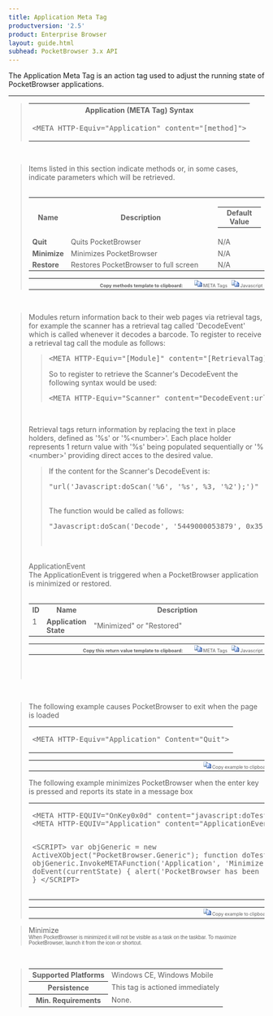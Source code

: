 ```yaml
---
title: Application Meta Tag
productversion: '2.5'
product: Enterprise Browser
layout: guide.html
subhead: PocketBrowser 3.x API
---
```


The Application Meta Tag is an action tag used to adjust the running state of PocketBrowser applications.

<hr size="1">
<div id="SyntaxSpan" style="display:block">
<blockquote>
<table class="clsSyntax" cellspacing="1" cellpadding="3" width="95%">
<tr>
<th class="clsSyntaxHeadings">Application (META Tag) Syntax
</th>
</tr>
<tr>
<td class="clsSyntaxCells">
<pre class="clsSyntaxCells">&lt;META HTTP-Equiv="Application" content="[method]"&gt;</pre>
</td>
</tr>
</table>
</blockquote><br></div>
<div id="ParametersWOSpan" style="display:block">
<blockquote>
Items listed in this section indicate methods or, in some cases, indicate parameters which will be retrieved.
<BR><BR><table class="clsSyntax" cellspacing="1" cellpadding="3" width="95%">
<col width="10%">
<col width="68%">
<col width="22%">
<tr>
<th class="clsSyntaxHeadings">Name</th>
<th class="clsSyntaxHeadings">Description</th>
<th class="clsSyntaxHeadings">
<table cellspacing="0" cellpadding="0">
<tr>
<td width="85%" class="clsSyntaxHeadings" style="border-bottom-style: none;">Default Value</td>
</tr>
</table>
</th>
</tr>
<tr>
<td valign="top" class="clsSyntaxCells"><b>Quit</b></td>
<td valign="top" class="clsSyntaxCells">Quits PocketBrowser</td>
<td valign="top" class="clsSyntaxCells">N/A</td>
</tr>
<tr>
<td valign="top" class="clsSyntaxCells"><b>Minimize</b></td>
<td valign="top" class="clsSyntaxCells">Minimizes PocketBrowser</td>
<td valign="top" class="clsSyntaxCells">N/A</td>
</tr>
<tr>
<td valign="top" class="clsSyntaxCells"><b>Restore</b></td>
<td valign="top" class="clsSyntaxCells">Restores PocketBrowser to full screen</td>
<td valign="top" class="clsSyntaxCells">N/A</td>
</tr>
</table>
<table cellspacing="1" cellpadding="3" width="95%">
<col width="78%">
<col width="8%">
<col width="1%">
<col width="5%">
<col width="1%">
<col width="5%">
<col width="2%">
<tr align="right">
<td></td>
<td valign="bottom" style="border-bottom-style: none;font-weight:normal;font-size:xx-small;"><nobr><b>Copy methods template to clipboard:</b></nobr></td>
<td></td>
<td valign="bottom" style="border-bottom-style: none;font-weight:normal;font-size:xx-small;"><nobr><img id="imgCopyDefaultsWO" alt="Copy META Tag template to clipboard" onclick="CopyTemplate('txtMETATemplateWO')" onmouseover="this.style.cursor='hand'" src="../Resources/CopyDefaults.gif">
META Tags
</nobr></td>
<td></td>
<td valign="middle" style="border-bottom-style: none;font-weight:normal;font-size:xx-small;"><nobr><img id="imgCopyDefaultsWO" alt="Copy Javascript template to clipboard" onclick="CopyTemplate('txtJavascriptTemplateWO')" onmouseover="this.style.cursor='hand'" src="../Resources/CopyDefaults.gif">
Javascript
</nobr></td>
<td></td>
</tr>
</table>
<div style="display:none"><textarea id="txtMETATemplateWO">&lt;!-- 
The Application META Tag is an action tag used to adjust the running state of PocketBrowser applications.
--&gt;

&lt;!-- &lt;META HTTP-Equiv="Application" Content="Quit"&gt; --&gt;      &lt;!-- Quits PocketBrowser --&gt;
&lt;!-- &lt;META HTTP-Equiv="Application" Content="Minimize"&gt; --&gt;      &lt;!-- Minimizes PocketBrowser --&gt;
&lt;!-- &lt;META HTTP-Equiv="Application" Content="Restore"&gt; --&gt;      &lt;!-- Restores PocketBrowser to full screen --&gt;</textarea></div>
<div style="display:none"><textarea id="txtJavascriptTemplateWO">&lt;script&gt;
/*
The Application META Tag is an action tag used to adjust the running state of PocketBrowser applications.
*/

function doApplicationInit()
{
var objGeneric = new ActiveXObject("PocketBrowser.Generic");

//objGeneric.InvokeMETAFunction('Application', 'Quit');      /* Quits PocketBrowser */
//objGeneric.InvokeMETAFunction('Application', 'Minimize');      /* Minimizes PocketBrowser */
//objGeneric.InvokeMETAFunction('Application', 'Restore');      /* Restores PocketBrowser to full screen */

}
&lt;/script&gt;</textarea></div>
</blockquote><br></div>
<div id="ReturnsSpan" style="display:block">
<blockquote>
<p>
Modules return information back to their web pages via retrieval tags, for example the scanner has a retrieval tag called 'DecodeEvent' which is called whenever it decodes a barcode.  To register to receive a retrieval tag call the module as follows:
<blockquote>
<pre class="clsSyntaxCells">&lt;META HTTP-Equiv="[Module]" content="[RetrievalTag]:url('[URI]')"&gt;</pre>
So to register to retrieve the Scanner's DecodeEvent the following syntax would be used:
<pre class="clsSyntaxCells">&lt;META HTTP-Equiv="Scanner" content="DecodeEvent:url('Javascript:doScan('%6', '%s', %3, '%2');')"&gt;</pre>
</blockquote><BR><P>
Retrieval tags return information by replacing the text in place holders, defined as '%s' or '%&lt;number&gt;'.  Each place holder represents 1 return value with '%s' being populated sequentially or '%&lt;number&gt;' providing direct acces to the desired value.
</P>
<blockquote>
<p>
If the content for the Scanner's DecodeEvent is:<BR><pre class="clsSyntaxCells">"url('Javascript:doScan('%6', '%s', %3, '%2');')"</pre><BR>
The function would be called as follows:<BR><pre class="clsSyntaxCells">"Javascript:doScan('Decode', '5449000053879', 0x35, 'SCN:EAN13');"</pre><BR></p>
</blockquote>
</p><br><DIV class="clsRef">ApplicationEvent</DIV>
<DIV>The ApplicationEvent is triggered when a PocketBrowser application is minimized or restored.</DIV><BR><table class="clsSyntax" cellspacing="1" cellpadding="3" width="95%">
<col width="3%">
<col width="20%">
<col width="77%">
<tr>
<th class="clsSyntaxHeadings">ID</th>
<th class="clsSyntaxHeadings">Name</th>
<th class="clsSyntaxHeadings">Description</th>
</tr>
<tr>
<td class="clsSyntaxCells" valign="top">1</td>
<td class="clsSyntaxCells" valign="top"><b>Application State</b></td>
<td class="clsSyntaxCells" style="text-align:left;">"Minimized" or "Restored"</td>
</tr>
</table>
<div style="display:none"><textarea id="ID0EZB">&lt;!-- &lt;META HTTP-Equiv="Application" Content="ApplicationEvent:url('JavaScript:fnJSCallbackHandler('%1');')"&gt; --&gt;</textarea></div>
<div style="display:none"><textarea rows="20" cols="200" id="ID0E6B">&lt;script&gt;
/*
function doApplicationInit()
{
var objGeneric = new ActiveXObject("PocketBrowser.Generic");

//objGeneric.InvokeMETAFunction('Application', 'ApplicationEvent:url('JavaScript:fnJSCallbackHandler('%1');')');      /* The ApplicationEvent is triggered when a PocketBrowser application is minimized or restored. */

}
&lt;/script&gt;</textarea></div>
<table cellspacing="1" cellpadding="3" width="95%">
<col width="78%">
<col width="8%">
<col width="1%">
<col width="5%">
<col width="1%">
<col width="5%">
<col width="2%">
<tr align="right">
<td></td>
<td valign="bottom" style="border-bottom-style: none;font-weight:normal;font-size:xx-small;"><nobr><b>Copy this return value template to clipboard:</b></nobr></td>
<td></td>
<td valign="bottom" style="border-bottom-style: none;font-weight:normal;font-size:xx-small;"><nobr><img id="imgCopyDefaultsReturn" alt="Copy META Tag template to clipboard" onmouseover="this.style.cursor='hand'" src="../Resources/CopyDefaults.gif" onclick="CopyTemplate('ID0EZB');">
META Tags
</nobr></td>
<td></td>
<td valign="middle" style="border-bottom-style: none;font-weight:normal;font-size:xx-small;"><nobr><img id="imgCopyDefaultsWO" alt="Copy Javascript template to clipboard" onmouseover="this.style.cursor='hand'" src="../Resources/CopyDefaults.gif" onclick="CopyTemplate('ID0E6B');">
Javascript
</nobr></td>
<td></td>
</tr>
</table><br><br></blockquote><br></div>
<div id="ExamplesSpan" style="display:block">
<blockquote>
<p>The following example causes PocketBrowser to exit when the page is loaded</p>
<table class="clsSyntax" cellspacing="1" cellpadding="3" width="95%">
<tr>
<td>
<pre class="clsSyntaxCells">
&lt;META HTTP-Equiv="Application" Content="Quit"&gt;
</pre>
</td>
</tr>
</table>
<table cellspacing="1" cellpadding="3" width="95%">
<col width="85%">
<col width="15%">
<tr align="right">
<td></td>
<td valign="bottom" style="border-bottom-style: none;font-weight:normal;font-size:xx-small;"><nobr><img id="imgCopyDefaults" alt="Copy example to clipboard" onmouseover="this.style.cursor='hand'" src="../Resources/CopyDefaults.gif" onclick="CopyTemplate('ID0EKC');">
Copy example to clipboard
</nobr></td>
</tr>
</table>
<div id="Examples" style="display:none"><textarea id="ID0EKC">&lt;!-- 
The following example causes PocketBrowser to exit when the page is loaded
--&gt;

&lt;META HTTP-Equiv="Application" Content="Quit"&gt;
</textarea></div>
<p>The following example minimizes PocketBrowser when the enter key is pressed and reports its state in a message box</p>
<table class="clsSyntax" cellspacing="1" cellpadding="3" width="95%">
<tr>
<td>
<pre class="clsSyntaxCells">
&lt;META HTTP-EQUIV="OnKey0x0d" content="javascript:doTest();"&gt;
&lt;META HTTP-EQUIV="Application" content="ApplicationEvent:url('Javascript:receivedEvent('%s');')"&gt;

&lt;SCRIPT&gt;
var objGeneric = new ActiveXObject("PocketBrowser.Generic");
function doTest()
{
objGeneric.InvokeMETAFunction('Application', 'Minimize');
}
function doEvent(currentState)
{
alert('PocketBrowser has been ' + currentState);
}
&lt;/SCRIPT&gt;
</pre>
</td>
</tr>
</table>
<table cellspacing="1" cellpadding="3" width="95%">
<col width="85%">
<col width="15%">
<tr align="right">
<td></td>
<td valign="bottom" style="border-bottom-style: none;font-weight:normal;font-size:xx-small;"><nobr><img id="imgCopyDefaults" alt="Copy example to clipboard" onmouseover="this.style.cursor='hand'" src="../Resources/CopyDefaults.gif" onclick="CopyTemplate('ID0ERC');">
Copy example to clipboard
</nobr></td>
</tr>
</table>
<div id="Examples" style="display:none"><textarea id="ID0ERC">&lt;!-- 
The following example minimizes PocketBrowser when the enter key is pressed and reports its state in a message box
--&gt;

&lt;META HTTP-EQUIV="OnKey0x0d" content="javascript:doTest();"&gt;
&lt;META HTTP-EQUIV="Application" content="ApplicationEvent:url('Javascript:receivedEvent('%s');')"&gt;

&lt;SCRIPT&gt;
var objGeneric = new ActiveXObject("PocketBrowser.Generic");
function doTest()
{
objGeneric.InvokeMETAFunction('Application', 'Minimize');
}
function doEvent(currentState)
{
alert('PocketBrowser has been ' + currentState);
}
&lt;/SCRIPT&gt;
</textarea></div>
</blockquote>
</div>
<div id="RemarksSpan" style="display:block">
<blockquote>
<DIV class="clsRef">Minimize</DIV>
<DIV style="font-family:verdana,arial,helvetica;font-size:x-small;">
When PocketBrowser is minimized it will not be visible as a task on the taskbar. To maximize PocketBrowser, launch it from the icon or shortcut. 
</DIV>
</blockquote><br></div>
<div id="InfoSpan" style="display:block">
<blockquote>
<table>
<tr>
<th>Supported Platforms</th>
<td>Windows CE, Windows Mobile</td>
</tr>
<tr>
<th>Persistence</th>
<td>This tag is actioned immediately</td>
</tr>
<tr>
<th>Min. Requirements</th>
<td>None.</td>
</tr>
</table>
</blockquote><br></div>
<div id="DefaultParamsSpan" style="display:none">
<pre><textarea id="DefaultParameters"></textarea></pre>
</div>
